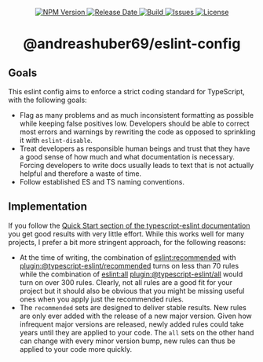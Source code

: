 <p align="center">
  <a href="https://www.npmjs.com/package/@andreashuber69/eslint-config">
    <img src="https://img.shields.io/npm/v/@andreashuber69/eslint-config" alt="NPM Version">
  </a>
  <a href="https://github.com/andreashuber69/eslint-config/releases/latest">
    <img src="https://img.shields.io/github/release-date/andreashuber69/eslint-config.svg" alt="Release Date">
  </a>
  <a href="https://travis-ci.com/github/andreashuber69/eslint-config">
    <img src="https://travis-ci.com/andreashuber69/eslint-config.svg?branch=master" alt="Build">
  </a>
  <a href="https://github.com/andreashuber69/eslint-config/issues">
    <img src="https://img.shields.io/github/issues-raw/andreashuber69/eslint-config.svg" alt="Issues">
  </a>
  <a href="https://github.com/andreashuber69/eslint-config/blob/master/LICENSE">
    <img src="https://img.shields.io/github/license/andreashuber69/eslint-config.svg" alt="License">
  </a>
</p>

<h1 align="center">@andreashuber69/eslint-config</h1>

## Goals

This eslint config aims to enforce a strict coding standard for TypeScript, with the following goals:

- Flag as many problems and as much inconsistent formatting as possible while keeping false positives low. Developers
  should be able to correct most errors and warnings by rewriting the code as opposed to sprinkling it with
  `eslint-disable`.
- Treat developers as responsible human beings and trust that they have a good sense of how much and what documentation
  is necessary. Forcing developers to write docs usually leads to text that is not actually helpful and therefore a
  waste of time.
- Follow established ES and TS naming conventions.

## Implementation

If you follow the
[Quick Start section of the typescript-eslint documentation](https://typescript-eslint.io/getting-started#quickstart)
you get good results with very little effort. While this works well for many projects, I prefer a bit more stringent
approach, for the following reasons:

- At the time of writing, the combination of
  [eslint:recommended](https://github.com/eslint/eslint/blob/9a4ae3b68a1afd9483d331997635727fb19a1a99/conf/eslint-recommended.js)
  with
  [plugin:@typescript-eslint/recommended](https://github.com/typescript-eslint/typescript-eslint/blob/deeb7bb9334d301c6af56aefd37d318231af11ef/packages/eslint-plugin/src/configs/recommended.ts)
  turns on less than 70 rules while the combination of
  [eslint:all](https://github.com/eslint/eslint/blob/219aecb78bc646d44bad27dc775a9b3d3dc58232/conf/eslint-all.js)
  [plugin:@typescript-eslint/all](https://github.com/typescript-eslint/typescript-eslint/blob/a0c828559187d1e167f2e095b503c887db4d4352/packages/eslint-plugin/src/configs/all.ts)
  would turn on over 300 rules.
  Clearly, not all rules are a good fit for your project but it should also be obvious that you might be missing useful
  ones when you apply just the recommended rules.
- The `recommended` sets are designed to deliver stable results. New rules are only ever added with the release of a new
  major version. Given how infrequent major versions are released, newly added rules could take years until they are
  applied to your code. The `all` sets on the other hand can change with every minor version bump, new rules can thus be
  applied to your code more quickly.
